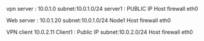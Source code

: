 
vpn server : 10.0.1.0
subnet:10.0.1.0/24
server1 : PUBLIC IP 
Host firewall
eth0

Web server : 10.0.1.20
subnet:10.0.1.0/24
Node1
Host firewall
eth0

VPN client 10.0.2.11
Client1 : Public IP 
subnet:10.0.2.0/24
Host firewall
eth0

